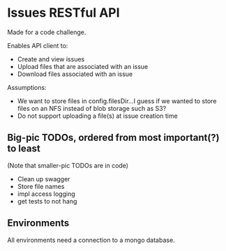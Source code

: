 # Issues RESTful API

Made for a code challenge.

Enables API client to:
- Create and view issues
- Upload files that are associated with an issue
- Download files associated with an issue

Assumptions:
- We want to store files in config.filesDir...I guess if we wanted to store files on an NFS instead of blob storage such as S3?
- Do not support uploading a file(s) at issue creation time

## Big-pic TODOs, ordered from most important(?) to least

(Note that smaller-pic TODOs are in code)

- Clean up swagger
- Store file names
- impl access logging
- get tests to not hang

## Environments

All environments need a connection to a mongo database.

